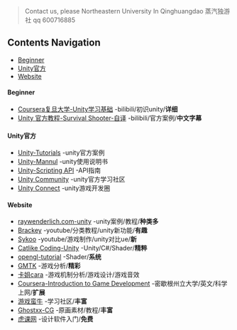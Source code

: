 >Contact us, please Northeastern University In Qinghuangdao 蒸汽独游社 qq 600716885
## Contents Navigation
* [Beginner](#Beginner) 
* [Unity官方](#Unity官方) 
* [Website](#Website) 



#### Beginner
- [Coursera复旦大学-Unity学习基础](https://www.bilibili.com/video/av10755879/%20) -bilibili/初识unity/**详细**
- [Unity 官方教程-Survival Shooter-自译](https://www.bilibili.com/video/av18791296?from=search&seid=14997144213918929603) -bilibili/官方案例/**中文字幕**

#### Unity官方
- [Unity-Tutorials](https://unity3d.com/cn/learn/tutorials) -unity官方案例
- [Unity-Mannul](https://docs.unity3d.com/2017.2/Documentation/Manual/UnityManual.html) -unity使用说明书
- [Unity-Scripting API](https://docs.unity3d.com/2017.2/Documentation/ScriptReference/index.html) -API指南
- [Unity Community](https://unity3d.com/cn/community) -unity官方学习社区
- [Unity Connect](https://connect.unity.com/) -unity游戏开发圈

#### Website
- [raywenderlich.com-unity](https://www.raywenderlich.com/unity) -unity案例/教程/**种类多**
- [Brackey](https://www.youtube.com/channel/UCYbK_tjZ2OrIZFBvU6CCMiA) -youtube/分类教程/unity新功能/**有趣**
- [Sykoo](https://www.youtube.com/channel/UCNJvwJ6daLmw4_gUKTw4cSg) -youtube/游戏制作/unity对比ue/**新**
- [Catlike Coding-Unity](https://catlikecoding.com/) -Unity/C#/Shader/**精粹**
- [opengl-tutorial](http://www.opengl-tutorial.org/cn/) -Shader/**系统**
- [GMTK](https://www.youtube.com/user/McBacon1337) -游戏分析/**精彩**
- [卡姐cara](https://space.bilibili.com/180052141/#/) -游戏机制分析/游戏设计/游戏音效
- [Coursera-Introduction to Game Development](https://www.coursera.org/learn/game-development/) -密歇根州立大学/英文/科学上网/**扩展**
- [游戏蛮牛](http://www.manew.com/) -学习社区/**丰富**
- [Ghostxx-CG](http://ghostxx.com/) -原画素材/教程/**丰富**
- [虎课网](https://huke88.com/) -设计软件入门/**免费**



